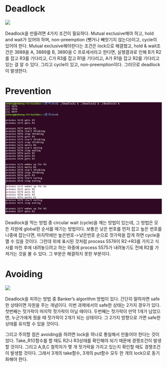 

# Deadlock

![
](https://raw.githubusercontent.com/daeng325/KMU/master/Opersting_System/Deadlock-Dining_Philosopher/images/os-hw3-deadlock.png)

Deadlock을 만들려면 4가지 조건이 필요하다. Mutual exclusive해야 하고, hold and wait가 있어야 하며, non-preemption (뺏거나 빼앗기지 않는다)이고, cycle이 있어야 한다. Mutual exclusive해야한다는 조건은 lock으로 해결했고, hold & wait조건은 3888을 A, 3889를 B, 3890을 C 프로세서라고 한다면, 실행결과로 인해 B가 R2를 잡고 R3를 기다리고, C가 R3를 잡고 R1을 기다리고, A가 R1을 잡고 R2를 기다리고 있는 걸 알 수 있다. 그리고 cycle이 있고, non-preemption이다. 그러므로 deadlock이 발생한다.

# Prevention

![enter image description here](https://raw.githubusercontent.com/daeng325/KMU/master/Opersting_System/Deadlock-Dining_Philosopher/images/os-hw3-prevention.png)

Deadlock을 막는 방법 중 circular wait (cycle)을 깨는 방법이 있는데, 그 방법은 모든 자원에 global한 순서를 매기는 방법이다. 보통은 낮은 번호를 먼저 잡고 높은 번호를 나중에 잡는다면, 마지막에만 높은번호->낮은번호 순으로 젓가락을 잡게 하면 cycle을 깰 수 있을 것이다. 그런데 위에 표시된 것처럼 process 5576이 R2->R3를 가지고 식사를 마친 후에 내려놓으려고 하는 와중에 process 5575가 내려놓기도 전에 R2를 가져가는 것을 볼 수 있다. 그 부분은 해결하지 못한 부분이다.

# Avoiding

![
](https://raw.githubusercontent.com/daeng325/KMU/master/Opersting_System/Deadlock-Dining_Philosopher/images/os-hw3-avoiding.png)


Deadlock을 피하는 방법 중 Banker’s algorithm 방법이 있다. 간단히 말하자면 safe한 상태이면 자원을 주는 개념이다. 이번 과제에서의 safe한 상태는 2가지 경우가 있다. 첫번째는 젓가락이 마지막 젓가락이 아닐 때이다. 두번째는 젓가락이 만약 1개가 남았으면, 누군가에게 줬을 때 젓가락이 2개가 되는 상태이다. 그 2가지 방향으로 가면 safe한 상태를 유지할 수 있을 것이다.

그리고 주의할 점은 avoiding을 하려면 lock을 하나로 통일해서 만들어야 한다는 것이었다. Take_R1()함수를 할 때도 R2나 R3상태를 확인해야 되기 때문에 경쟁조건이 발생할 것이다. 그리고 A,B,C 철학자가 몇 개 젓가락을 가지고 있는지 확인할 때도 경쟁조건이 발생할 것이다. 그래서 3개의 take함수, 3개의 put함수 모두 한 개의 lock으로 동기화해야 한다.
